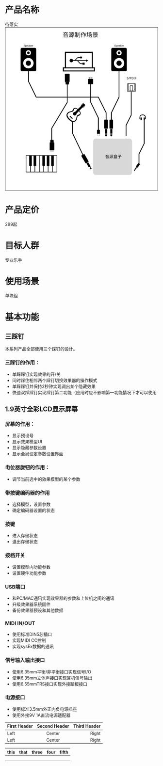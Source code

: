# 产品名称
待落实
![Screenshot](../img/Artboard.svg)
# 产品定价
299起
# 目标人群
专业乐手
# 使用场景
单块组
# 基本功能
## 三踩钉
本系列产品全部使用三个踩钉的设计。
### 三踩钉的作用：
- 单踩踩钉实现效果的开/关
- 同时踩住相邻两个踩钉切换效果器的操作模式
- 单踩踩钉并保持2秒钟实现调出某个隐藏效果
- 快速双踩踩钉实现踩钉第二功能（应用时应不影响第一功能情况下才可以使用
## 1.9英寸全彩LCD显示屏幕
### 屏幕的作用：
- 显示预设号
- 显示效果模型UI
- 显示隐藏参数设置
- 显示全局设定参数设置界面
### 电位器旋钮的作用：
- 调节当前选中的效果模型的某个参数
### 带按键编码器的作用
- 选择模型，设置参数
- 确定编码器设置的状态

### 按键
- 进入存储状态
- 退出存储状态

### 拨档开关
- 设置模型内功能参数
- 设置硬件功能参数

### USB端口
- 和PC/MAC通讯实现效果器的参数和上位机之间的通讯
- 升级效果器系统固件
- 备份效果器预设和其他数据

### MIDI IN/OUT
- 使用标准DIN5芯插口
- 实现MIDI CC控制
- 实现sysEx数据的通讯

### 信号输入输出接口
- 使用6.35mm平衡/非平衡接口实现信号I/O
- 使用6.35mm立体声接口实现耳机信号输出
- 使用6.55mmTRS接口实现外接踏板接口

### 电源接口
- 使用标准3.5mm外正内负电源插座
- 使用外接9V 1A直流电源适配器

| First Header | Second Header | Third Header |
| :----------- | :-----------: | -----------: |
| Left         |    Center     |        Right |
| Left         |    Center     |        Right |

| this  | that   | three   | four  | fifth   |
|---|---|---|---|---|
|   |   |   |   |   |
|   |   |   |   |   |
|   |   |   |   |   |

